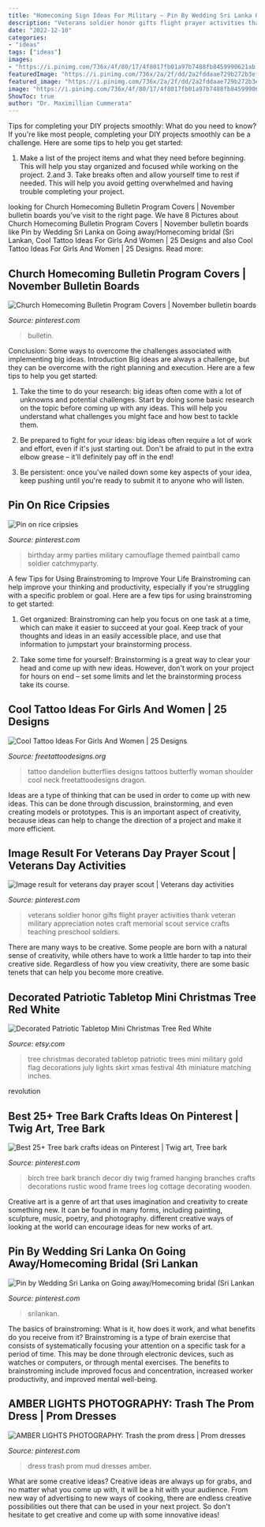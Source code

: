 ```yaml
---
title: "Homecoming Sign Ideas For Military ~ Pin By Wedding Sri Lanka On Going Away/homecoming Bridal (sri Lankan"
description: "Veterans soldier honor gifts flight prayer activities thank veteran military appreciation notes craft memorial scout service crafts teaching preschool soldiers"
date: "2022-12-10"
categories:
- "ideas"
tags: ["ideas"]
images:
- "https://i.pinimg.com/736x/4f/80/17/4f8017fb01a97b7488fb8459990621ab.jpg"
featuredImage: "https://i.pinimg.com/736x/2a/2f/dd/2a2fddaae729b272b3ef7888c04be5e4.jpg"
featured_image: "https://i.pinimg.com/736x/2a/2f/dd/2a2fddaae729b272b3ef7888c04be5e4.jpg"
image: "https://i.pinimg.com/736x/4f/80/17/4f8017fb01a97b7488fb8459990621ab.jpg"
ShowToc: true
author: "Dr. Maximillian Cummerata"
---
```



Tips for completing your DIY projects smoothly: What do you need to know?
If you're like most people, completing your DIY projects smoothly can be a challenge. Here are some tips to help you get started: 
1. Make a list of the project items and what they need before beginning. This will help you stay organized and focused while working on the project. 
2.аnd 3. Take breaks often and allow yourself time to rest if needed. This will help you avoid getting overwhelmed and having trouble completing your project.

	

		
looking for Church Homecoming Bulletin Program Covers | November bulletin boards you've visit to the right page. We have 8 Pictures about Church Homecoming Bulletin Program Covers | November bulletin boards like Pin by Wedding Sri Lanka on Going away/Homecoming bridal (Sri Lankan, Cool Tattoo Ideas For Girls And Women | 25 Designs and also Cool Tattoo Ideas For Girls And Women | 25 Designs. Read more:
		
    
## Church Homecoming Bulletin Program Covers | November Bulletin Boards

<img loading=lazy src="https://i.pinimg.com/736x/ec/6f/ec/ec6fecb268feff54ebcf91ac1d955e6b.jpg" onerror="this.onerror=null;this.src='https://tse4.mm.bing.net/th?id=OIP.I6oC_v5HZRAh98sWWYSrXQAAAA&amp;pid=15.1';" alt="Church Homecoming Bulletin Program Covers | November bulletin boards">

_Source: pinterest.com_

>bulletin. 

	

Conclusion: Some ways to overcome the challenges associated with implementing big ideas.
Introduction
Big ideas are always a challenge, but they can be overcome with the right planning and execution. Here are a few tips to help you get started:

1. Take the time to do your research: big ideas often come with a lot of unknowns and potential challenges. Start by doing some basic research on the topic before coming up with any ideas. This will help you understand what challenges you might face and how best to tackle them.

2. Be prepared to fight for your ideas: big ideas often require a lot of work and effort, even if it's just starting out. Don't be afraid to put in the extra elbow grease – it'll definitely pay off in the end!

3. Be persistent: once you've nailed down some key aspects of your idea, keep pushing until you're ready to submit it to anyone who will listen.

    
## Pin On Rice Cripsies

<img loading=lazy src="https://i.pinimg.com/736x/25/31/5f/25315f2e1d964461983a6651737b719a--army-birthday-parties-birthday-stuff.jpg" onerror="this.onerror=null;this.src='https://tse4.mm.bing.net/th?id=OIP.JfaCB5YWJJezs0AEGsIPZAHaJ3&amp;pid=15.1';" alt="Pin on rice cripsies">

_Source: pinterest.com_

>birthday army parties military camouflage themed paintball camo soldier catchmyparty. 

	

A few Tips for Using Brainstroming to Improve Your Life
Brainstroming can help improve your thinking and productivity, especially if you're struggling with a specific problem or goal. Here are a few tips for using brainstroming to get started: 
1. Get organized: Brainstroming can help you focus on one task at a time, which can make it easier to succeed at your goal. Keep track of your thoughts and ideas in an easily accessible place, and use that information to jumpstart your brainstorming process. 

2. Take some time for yourself: Brainstorming is a great way to clear your head and come up with new ideas. However, don't work on your project for hours on end – set some limits and let the brainstorming process take its course. 


    
## Cool Tattoo Ideas For Girls And Women | 25 Designs

<img loading=lazy src="http://www.freetattoodesigns.org/images/dandelion-butterflies.jpg" onerror="this.onerror=null;this.src='https://tse1.mm.bing.net/th?id=OIP.Mnu43Ib_6lhG_42xlN-BJQHaLO&amp;pid=15.1';" alt="Cool Tattoo Ideas For Girls And Women | 25 Designs">

_Source: freetattoodesigns.org_

>tattoo dandelion butterflies designs tattoos butterfly woman shoulder cool neck freetattoodesigns dragon. 

	

Ideas are a type of thinking that can be used in order to come up with new ideas. This can be done through discussion, brainstorming, and even creating models or prototypes. This is an important aspect of creativity, because ideas can help to change the direction of a project and make it more efficient.

    
## Image Result For Veterans Day Prayer Scout | Veterans Day Activities

<img loading=lazy src="https://i.pinimg.com/736x/4f/80/17/4f8017fb01a97b7488fb8459990621ab.jpg" onerror="this.onerror=null;this.src='https://tse2.mm.bing.net/th?id=OIP.pdooCrv21Z6WSo7D7_nbXQAAAA&amp;pid=15.1';" alt="Image result for veterans day prayer scout | Veterans day activities">

_Source: pinterest.com_

>veterans soldier honor gifts flight prayer activities thank veteran military appreciation notes craft memorial scout service crafts teaching preschool soldiers. 

	

There are many ways to be creative. Some people are born with a natural sense of creativity, while others have to work a little harder to tap into their creative side. Regardless of how you view creativity, there are some basic tenets that can help you become more creative.

    
## Decorated Patriotic Tabletop Mini Christmas Tree Red White

<img loading=lazy src="https://img0.etsystatic.com/000/0/5664346/il_570xN.292540812.jpg" onerror="this.onerror=null;this.src='https://tse1.mm.bing.net/th?id=OIP.HdxlHZBgklc7fXPi_ppiYQHaMf&amp;pid=15.1';" alt="Decorated Patriotic Tabletop Mini Christmas Tree Red White">

_Source: etsy.com_

>tree christmas decorated tabletop patriotic trees mini military gold flag decorations july lights skirt xmas festival 4th miniature matching inches. 

	

revolution

    
## Best 25+ Tree Bark Crafts Ideas On Pinterest | Twig Art, Tree Bark

<img loading=lazy src="https://i.pinimg.com/736x/67/c6/df/67c6dfadd2938ef35bed9ae0b708213e.jpg" onerror="this.onerror=null;this.src='https://tse3.mm.bing.net/th?id=OIP.dhMt0m_xbjlVgklUXXFotQHaLH&amp;pid=15.1';" alt="Best 25+ Tree bark crafts ideas on Pinterest | Twig art, Tree bark">

_Source: pinterest.com_

>birch tree bark branch decor diy twig framed hanging branches crafts decorations rustic wood frame trees log cottage decorating wooden. 

	

Creative art is a genre of art that uses imagination and creativity to create something new. It can be found in many forms, including painting, sculpture, music, poetry, and photography. different creative ways of looking at the world can encourage ideas for new works of art.

    
## Pin By Wedding Sri Lanka On Going Away/Homecoming Bridal (Sri Lankan

<img loading=lazy src="https://i.pinimg.com/736x/2a/2f/dd/2a2fddaae729b272b3ef7888c04be5e4.jpg" onerror="this.onerror=null;this.src='https://tse1.mm.bing.net/th?id=OIP.hrDYfA3MSwjwq3jVY5tcCQHaLa&amp;pid=15.1';" alt="Pin by Wedding Sri Lanka on Going away/Homecoming bridal (Sri Lankan">

_Source: pinterest.com_

>srilankan. 

	

The basics of brainstroming: What is it, how does it work, and what benefits do you receive from it?
Brainstroming is a type of brain exercise that consists of systematically focusing your attention on a specific task for a period of time. This may be done through electronic devices, such as watches or computers, or through mental exercises. The benefits to brainstroming include improved focus and concentration, increased worker productivity, and improved mental well-being.

    
## AMBER LIGHTS PHOTOGRAPHY: Trash The Prom Dress | Prom Dresses

<img loading=lazy src="https://i.pinimg.com/736x/fc/2d/d7/fc2dd7ba9bcda27dce13f6e0baf46f60--senior-pics-senior-year.jpg" onerror="this.onerror=null;this.src='https://tse2.mm.bing.net/th?id=OIP.DCFTMSwdH9Rqp0sALP2z6gHaLG&amp;pid=15.1';" alt="AMBER LIGHTS PHOTOGRAPHY: Trash the prom dress | Prom dresses">

_Source: pinterest.com_

>dress trash prom mud dresses amber. 

	

What are some creative ideas?
Creative ideas are always up for grabs, and no matter what you come up with, it will be a hit with your audience. From new way of advertising to new ways of cooking, there are endless creative possibilities out there that can be used in your next project. So don't hesitate to get creative and come up with some innovative ideas!


